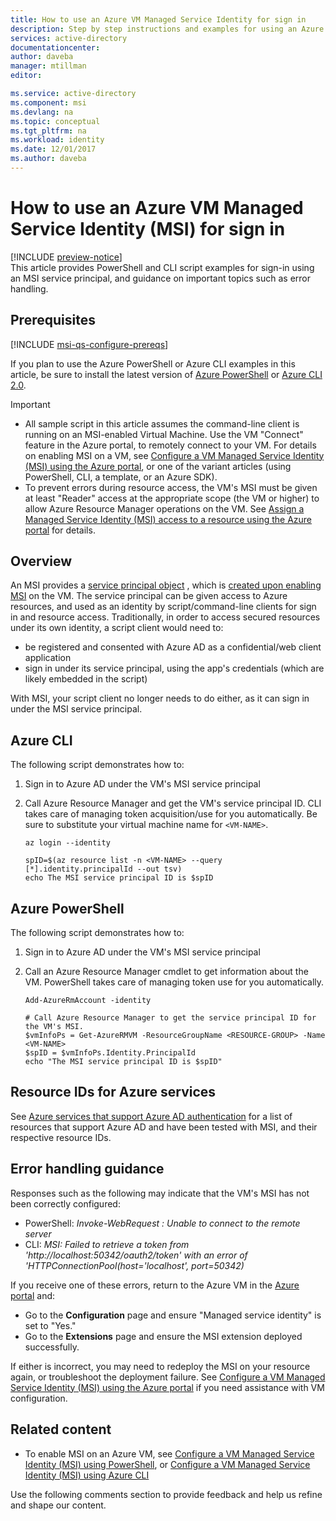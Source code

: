 ```yaml
---
title: How to use an Azure VM Managed Service Identity for sign in
description: Step by step instructions and examples for using an Azure VM MSI service principal for script client sign in and resource access.
services: active-directory
documentationcenter: 
author: daveba
manager: mtillman
editor: 

ms.service: active-directory
ms.component: msi
ms.devlang: na
ms.topic: conceptual
ms.tgt_pltfrm: na
ms.workload: identity
ms.date: 12/01/2017
ms.author: daveba
---
```


# How to use an Azure VM Managed Service Identity (MSI) for sign in 

[!INCLUDE [preview-notice](../../../includes/active-directory-msi-preview-notice.md)]  
This article provides PowerShell and CLI script examples for sign-in using an MSI service principal, and guidance on important topics such as error handling.

## Prerequisites

[!INCLUDE [msi-qs-configure-prereqs](../../../includes/active-directory-msi-qs-configure-prereqs.md)]

If you plan to use the Azure PowerShell or Azure CLI examples in this article, be sure to install the latest version of [Azure PowerShell](https://www.powershellgallery.com/packages/AzureRM) or [Azure CLI 2.0](https://docs.microsoft.com/cli/azure/install-azure-cli). 

> [!IMPORTANT]
> - All sample script in this article assumes the command-line client is running on an MSI-enabled Virtual Machine. Use the VM "Connect" feature in the Azure portal, to remotely connect to your VM. For details on enabling MSI on a VM, see [Configure a VM Managed Service Identity (MSI) using the Azure portal](qs-configure-portal-windows-vm.md), or one of the variant articles (using PowerShell, CLI, a template, or an Azure SDK). 
> - To prevent errors during resource access, the VM's MSI must be given at least "Reader" access at the appropriate scope (the VM or higher) to allow Azure Resource Manager operations on the VM. See [Assign a Managed Service Identity (MSI) access to a resource using the Azure portal](howto-assign-access-portal.md) for details.

## Overview

An MSI provides a [service principal object](../develop/active-directory-dev-glossary.md#service-principal-object) 
, which is [created upon enabling MSI](overview.md#how-does-it-work) on the VM. The service principal can be given access to Azure resources, and used as an identity by script/command-line clients for sign in and resource access. Traditionally, in order to access secured resources under its own identity, a script client would need to:  

   - be registered and consented with Azure AD as a confidential/web client application
   - sign in under its service principal, using the app's credentials (which are likely embedded in the script)

With MSI, your script client no longer needs to do either, as it can sign in under the MSI service principal. 

## Azure CLI

The following script demonstrates how to:

1. Sign in to Azure AD under the VM's MSI service principal  
2. Call Azure Resource Manager and get the VM's service principal ID. CLI takes care of managing token acquisition/use for you automatically. Be sure to substitute your virtual machine name for `<VM-NAME>`.  

   ```azurecli
   az login --identity
   
   spID=$(az resource list -n <VM-NAME> --query [*].identity.principalId --out tsv)
   echo The MSI service principal ID is $spID
   ```

## Azure PowerShell

The following script demonstrates how to:

1. Sign in to Azure AD under the VM's MSI service principal  
2. Call an Azure Resource Manager cmdlet to get information about the VM. PowerShell takes care of managing token use for you automatically.  

   ```azurepowershell
   Add-AzureRmAccount -identity

   # Call Azure Resource Manager to get the service principal ID for the VM's MSI. 
   $vmInfoPs = Get-AzureRMVM -ResourceGroupName <RESOURCE-GROUP> -Name <VM-NAME>
   $spID = $vmInfoPs.Identity.PrincipalId
   echo "The MSI service principal ID is $spID"
   ```

## Resource IDs for Azure services

See [Azure services that support Azure AD authentication](services-support-msi.md#azure-services-that-support-azure-ad-authentication) for a list of resources that support Azure AD and have been tested with MSI, and their respective resource IDs.

## Error handling guidance 

Responses such as the following may indicate that the VM's MSI has not been correctly configured:

- PowerShell: *Invoke-WebRequest : Unable to connect to the remote server*
- CLI: *MSI: Failed to retrieve a token from 'http://localhost:50342/oauth2/token' with an error of 'HTTPConnectionPool(host='localhost', port=50342)* 

If you receive one of these errors, return to the Azure VM in the [Azure portal](https://portal.azure.com) and:

- Go to the **Configuration** page and ensure "Managed service identity" is set to "Yes."
- Go to the **Extensions** page and ensure the MSI extension deployed successfully.

If either is incorrect, you may need to redeploy the MSI on your resource again, or troubleshoot the deployment failure. See [Configure a VM Managed Service Identity (MSI) using the Azure portal](qs-configure-portal-windows-vm.md) if you need assistance with VM configuration.

## Related content

- To enable MSI on an Azure VM, see [Configure a VM Managed Service Identity (MSI) using PowerShell](qs-configure-powershell-windows-vm.md), or [Configure a VM Managed Service Identity (MSI) using Azure CLI](qs-configure-cli-windows-vm.md)

Use the following comments section to provide feedback and help us refine and shape our content.








